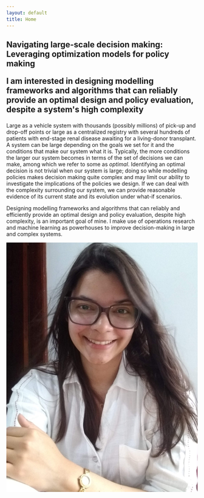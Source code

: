 ```yaml
---
layout: default
title: Home
---
```


<div class = 'col-2'>
    <div class = 'col'>
        <h2 class='heading'>
        Navigating large-scale decision making: Leveraging optimization models for policy making
        <p class='sub-heading'>
        I am interested in designing modelling frameworks and algorithms that can reliably provide an optimal design and policy evaluation, despite a system's high complexity
        </p>
        </h2>
        <div class = "verbose">
            <p>
            Large as a vehicle system with thousands (possibly millions) of pick-up and drop-off points or large as a centralized registry with several hundreds of patients with end-stage renal disease awaiting for a living-donor transplant. A system can be large depending on the goals we set for it and the conditions that make our system what it is. Typically, the more conditions the larger our system becomes in terms of the set of decisions we can make, among which we refer to some as <i>optimal</i>. Identifying an optimal decision is not trivial when our system is large; doing so while modelling policies makes decision making quite complex and may limit our ability to investigate the implications of the policies we design. If we can deal with the complexity surrounding our system, we can provide reasonable evidence of its current state and its evolution under what-if scenarios. 
            </p>
            <p>
            Designing modelling frameworks and algorithms that can reliably and efficiently provide an optimal design and policy evaluation, despite high complexity, is an important goal of mine. I make use of operations research and machine learning as powerhouses to improve decision-making in large and complex systems.
            </p>
        </div>
    </div>
    <div class ="col-3">
        <img class="img-block" alt="Carolina Riascos" src="assets/images/website_photo.jpeg">    
    </div>
</div>
